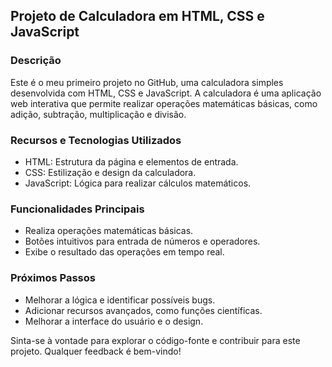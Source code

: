 ## Projeto de Calculadora em HTML, CSS e JavaScript

### Descrição

Este é o meu primeiro projeto no GitHub, uma calculadora simples desenvolvida com HTML, CSS e JavaScript. A calculadora é uma aplicação web interativa que permite realizar operações matemáticas básicas, como adição, subtração, multiplicação e divisão.

### Recursos e Tecnologias Utilizados

- HTML: Estrutura da página e elementos de entrada.
- CSS: Estilização e design da calculadora.
- JavaScript: Lógica para realizar cálculos matemáticos.

### Funcionalidades Principais

- Realiza operações matemáticas básicas.
- Botões intuitivos para entrada de números e operadores.
- Exibe o resultado das operações em tempo real.

### Próximos Passos

- Melhorar a lógica e identificar possíveis bugs.
- Adicionar recursos avançados, como funções científicas.
- Melhorar a interface do usuário e o design.

Sinta-se à vontade para explorar o código-fonte e contribuir para este projeto. Qualquer feedback é bem-vindo!
